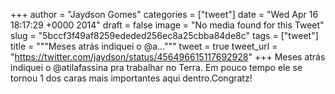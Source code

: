 
+++
author = "Jaydson Gomes"
categories = ["tweet"]
date = "Wed Apr 16 18:17:29 +0000 2014"
draft = false
image = "No media found for this Tweet"
slug = "5bccf3f49af8259ededed256ec8a25cbba84de8c"
tags = ["tweet"]
title = """Meses atrás indiquei o @a..."""
tweet = true
tweet_url = "https://twitter.com/jaydson/status/456496615117692928"
+++
Meses atrás indiquei o @atilafassina pra trabalhar no Terra. Em pouco tempo ele se tornou 1 dos caras mais importantes aqui dentro.Congratz!
